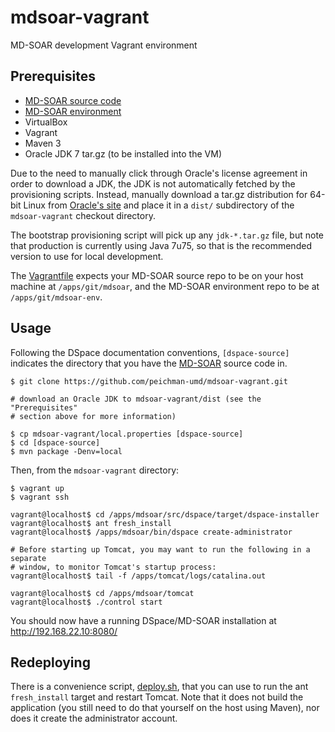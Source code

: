 # mdsoar-vagrant

MD-SOAR development Vagrant environment

## Prerequisites

- [MD-SOAR source code](https://github.com/umd-lib/mdsoar)
- [MD-SOAR environment](https://github.com/umd-lib/mdsoar-env)
- VirtualBox
- Vagrant
- Maven 3
- Oracle JDK 7 tar.gz (to be installed into the VM)

Due to the need to manually click through Oracle's license agreement in order to
download a JDK, the JDK is not automatically fetched by the provisioning
scripts. Instead, manually download a tar.gz distribution for 64-bit Linux from
[Oracle's site](http://www.oracle.com/technetwork/java/javase/downloads/jdk7-downloads-1880260.html)
and place it in a `dist/` subdirectory of the `mdsoar-vagrant` checkout
directory.

The bootstrap provisioning script will pick up any `jdk-*.tar.gz` file, but note
that production is currently using Java 7u75, so that is the recommended version
to use for local development.

The [Vagrantfile](Vagrantfile) expects your MD-SOAR source repo to be on your
host machine at `/apps/git/mdsoar`, and the MD-SOAR environment repo to be at
`/apps/git/mdsoar-env`.

## Usage

Following the DSpace documentation conventions, `[dspace-source]` indicates the directory that you have the
[MD-SOAR](https://github.com/umd-lib/mdsoar) source code in.

```
$ git clone https://github.com/peichman-umd/mdsoar-vagrant.git

# download an Oracle JDK to mdsoar-vagrant/dist (see the "Prerequisites"
# section above for more information)

$ cp mdsoar-vagrant/local.properties [dspace-source]
$ cd [dspace-source]
$ mvn package -Denv=local
```
Then, from the `mdsoar-vagrant` directory:
```
$ vagrant up
$ vagrant ssh

vagrant@localhost$ cd /apps/mdsoar/src/dspace/target/dspace-installer
vagrant@localhost$ ant fresh_install
vagrant@localhost$ /apps/mdsoar/bin/dspace create-administrator

# Before starting up Tomcat, you may want to run the following in a separate
# window, to monitor Tomcat's startup process:
vagrant@localhost$ tail -f /apps/tomcat/logs/catalina.out

vagrant@localhost$ cd /apps/mdsoar/tomcat
vagrant@localhost$ ./control start
```

You should now have a running DSpace/MD-SOAR installation at
<http://192.168.22.10:8080/>

## Redeploying

There is a convenience script, [deploy.sh](deploy.sh), that you can use to run
the ant `fresh_install` target and restart Tomcat. Note that it does not build
the application (you still need to do that yourself on the host using Maven),
nor does it create the administrator account.
